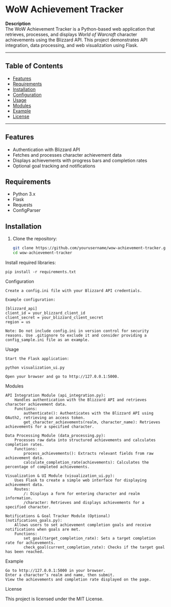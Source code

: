# WoW Achievement Tracker

**Description**  
The WoW Achievement Tracker is a Python-based web application that retrieves, processes, and displays *World of Warcraft* character achievements using the Blizzard API. This project demonstrates API integration, data processing, and web visualization using Flask.

---

## Table of Contents
- [Features](#features)
- [Requirements](#requirements)
- [Installation](#installation)
- [Configuration](#configuration)
- [Usage](#usage)
- [Modules](#modules)
- [Example](#example)
- [License](#license)

---

## Features

- Authentication with Blizzard API
- Fetches and processes character achievement data
- Displays achievements with progress bars and completion rates
- Optional goal tracking and notifications

## Requirements

- Python 3.x
- Flask
- Requests
- ConfigParser

## Installation

1. Clone the repository:
   ```bash
   git clone https://github.com/yourusername/wow-achievement-tracker.git
   cd wow-achievement-tracker

Install required libraries:

    pip install -r requirements.txt

Configuration

    Create a config.ini file with your Blizzard API credentials.

    Example configuration:

    [blizzard_api]
    client_id = your_blizzard_client_id
    client_secret = your_blizzard_client_secret
    region = us

    Note: Do not include config.ini in version control for security reasons. Use .gitignore to exclude it and consider providing a config_sample.ini file as an example.

Usage

    Start the Flask application:

    python visualization_ui.py

    Open your browser and go to http://127.0.0.1:5000.

Modules

    API Integration Module (api_integration.py):
        Handles authentication with the Blizzard API and retrieves character achievement data.
        Functions:
            authenticate(): Authenticates with the Blizzard API using OAuth2, retrieving an access token.
            get_character_achievements(realm, character_name): Retrieves achievements for a specified character.

    Data Processing Module (data_processing.py):
        Processes raw data into structured achievements and calculates completion rates.
        Functions:
            process_achievements(): Extracts relevant fields from raw achievement data.
            calculate_completion_rate(achievements): Calculates the percentage of completed achievements.

    Visualization & UI Module (visualization_ui.py):
        Uses Flask to create a simple web interface for displaying achievement data.
        Routes:
            /: Displays a form for entering character and realm information.
            /character: Retrieves and displays achievements for a specified character.

    Notifications & Goal Tracker Module (Optional) (notifications_goals.py):
        Allows users to set achievement completion goals and receive notifications when goals are met.
        Functions:
            set_goal(target_completion_rate): Sets a target completion rate for achievements.
            check_goal(current_completion_rate): Checks if the target goal has been reached.

Example

    Go to http://127.0.0.1:5000 in your browser.
    Enter a character’s realm and name, then submit.
    View the achievements and completion rate displayed on the page.

License

This project is licensed under the MIT License.

